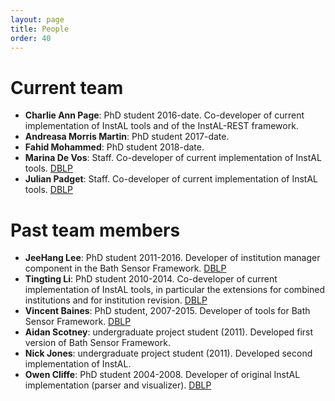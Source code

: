 ```yaml
---
layout: page
title: People
order: 40
---
```

# Current team
* **Charlie Ann Page**: PhD student 2016-date. Co-developer of current implementation of InstAL tools and of the InstAL-REST framework.
* **Andreasa Morris Martin**: PhD student 2017-date.
* **Fahid Mohammed**: PhD student 2018-date.
* **Marina De Vos**: Staff. Co-developer of current implementation of InstAL tools. <a href="http://www.informatik.uni-trier.de/~ley/pers/hd/v/Vos:Marina_De">DBLP</a>
* **Julian Padget**: Staff. Co-developer of current implementation of InstAL tools. <a href="http://www.informatik.uni-trier.de/~ley/pers/hd/p/Padget:Julian">DBLP</a>

# Past team members
* **JeeHang Lee**: PhD student 2011-2016.  Developer of institution manager component in the Bath Sensor Framework. <a href="http://www.informatik.uni-trier.de/~ley/pers/hd/l/Lee:Jeehang">DBLP</a>
* **Tingting Li**: PhD student 2010-2014. Co-developer of current implementation of InstAL tools, in particular the extensions for combined institutions and for institution revision. <a href="http://www.informatik.uni-trier.de/~ley/pers/hd/l/Li:Tingting">DBLP</a>
* **Vincent Baines**: PhD student, 2007-2015.  Developer of tools for Bath Sensor Framework.  <a href="http://www.informatik.uni-trier.de/~ley/pers/hd/b/Baines:Vincent">DBLP</a>
* **Aidan Scotney**: undergraduate project student (2011).  Developed first version of Bath Sensor Framework.
* **Nick Jones**: undergraduate project student (2011). Developed second implementation of InstAL.
* **Owen Cliffe**: PhD student 2004-2008.  Developer of original InstAL implementation (parser and visualizer).
	  <a href="http://www.informatik.uni-trier.de/~ley/pers/hd/c/Cliffe:Owen">DBLP</a>
